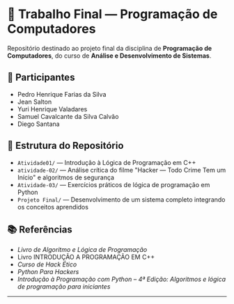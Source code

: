 # 🧾 Trabalho Final — Programação de Computadores

Repositório destinado ao projeto final da disciplina de **Programação de Computadores**, do curso de **Análise e Desenvolvimento de Sistemas**.

## 👥 Participantes

- Pedro Henrique Farias da Silva  
- Jean Salton  
- Yuri Henrique Valadares  
- Samuel Cavalcante da Silva Calvão  
- Diego Santana

## 📂 Estrutura do Repositório

- `Atividade01/` — Introdução à Lógica de Programação em C++
- `atividade-02/` — Análise crítica do filme "Hacker — Todo Crime Tem um Início" e algoritmos de segurança
- `Atividade-03/` — Exercícios práticos de lógica de programação em Python
- `Projeto Final/` — Desenvolvimento de um sistema completo integrando os conceitos aprendidos

## 📚 Referências

- *Livro de Algoritmo e Lógica de Programação*
- Livro INTRODUÇÃO A PROGRAMAÇÃO EM C++
- *Curso de Hack Ético*
- *Python Para Hackers*
- *Introdução à Programação com Python – 4ª Edição: Algoritmos e lógica de programação para iniciantes*

---
